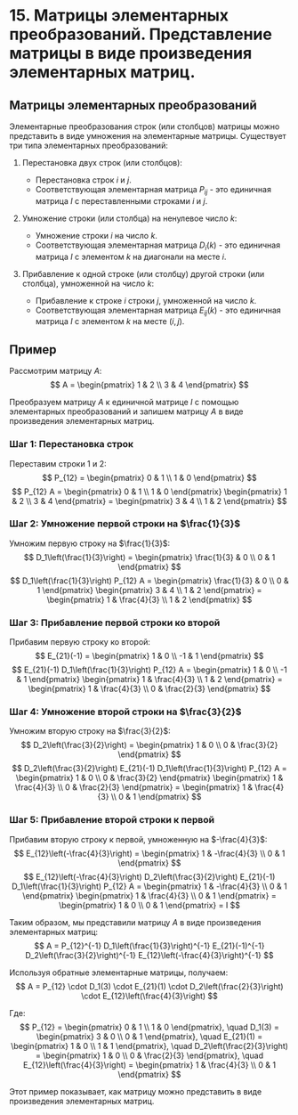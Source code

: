 # 15. Матрицы элементарных преобразований. Представление матрицы в виде произведения элементарных матриц.

## Матрицы элементарных преобразований

Элементарные преобразования строк (или столбцов) матрицы можно представить в виде умножения на элементарные матрицы. Существует три типа элементарных преобразований:

1. Перестановка двух строк (или столбцов):
   - Перестановка строк $i$ и $j$.
   - Соответствующая элементарная матрица $P_{ij}$ - это единичная матрица $I$ с переставленными строками $i$ и $j$.

2. Умножение строки (или столбца) на ненулевое число $k$:
   - Умножение строки $i$ на число $k$.
   - Соответствующая элементарная матрица $D_i(k)$ - это единичная матрица $I$ с элементом $k$ на диагонали на месте $i$.

3. Прибавление к одной строке (или столбцу) другой строки (или столбца), умноженной на число $k$:
   - Прибавление к строке $i$ строки $j$, умноженной на число $k$.
   - Соответствующая элементарная матрица $E_{ij}(k)$ - это единичная матрица $I$ с элементом $k$ на месте $(i, j)$.

## Пример

Рассмотрим матрицу $A$:
$$
A = \begin{pmatrix}
1 & 2 \\
3 & 4
\end{pmatrix}
$$

Преобразуем матрицу $A$ к единичной матрице $I$ с помощью элементарных преобразований и запишем матрицу $A$ в виде произведения элементарных матриц.

### Шаг 1: Перестановка строк

Переставим строки 1 и 2:
$$
P_{12} = \begin{pmatrix}
0 & 1 \\
1 & 0
\end{pmatrix}
$$
$$
P_{12} A = \begin{pmatrix}
0 & 1 \\
1 & 0
\end{pmatrix}
\begin{pmatrix}
1 & 2 \\
3 & 4
\end{pmatrix}
= \begin{pmatrix}
3 & 4 \\
1 & 2
\end{pmatrix}
$$

### Шаг 2: Умножение первой строки на $\frac{1}{3}$

Умножим первую строку на $\frac{1}{3}$:
$$
D_1\left(\frac{1}{3}\right) = \begin{pmatrix}
\frac{1}{3} & 0 \\
0 & 1
\end{pmatrix}
$$
$$
D_1\left(\frac{1}{3}\right) P_{12} A = \begin{pmatrix}
\frac{1}{3} & 0 \\
0 & 1
\end{pmatrix}
\begin{pmatrix}
3 & 4 \\
1 & 2
\end{pmatrix}
= \begin{pmatrix}
1 & \frac{4}{3} \\
1 & 2
\end{pmatrix}
$$

### Шаг 3: Прибавление первой строки ко второй

Прибавим первую строку ко второй:
$$
E_{21}(-1) = \begin{pmatrix}
1 & 0 \\
-1 & 1
\end{pmatrix}
$$
$$
E_{21}(-1) D_1\left(\frac{1}{3}\right) P_{12} A = \begin{pmatrix}
1 & 0 \\
-1 & 1
\end{pmatrix}
\begin{pmatrix}
1 & \frac{4}{3} \\
1 & 2
\end{pmatrix}
= \begin{pmatrix}
1 & \frac{4}{3} \\
0 & \frac{2}{3}
\end{pmatrix}
$$

### Шаг 4: Умножение второй строки на $\frac{3}{2}$

Умножим вторую строку на $\frac{3}{2}$:
$$
D_2\left(\frac{3}{2}\right) = \begin{pmatrix}
1 & 0 \\
0 & \frac{3}{2}
\end{pmatrix}
$$
$$
D_2\left(\frac{3}{2}\right) E_{21}(-1) D_1\left(\frac{1}{3}\right) P_{12} A = \begin{pmatrix}
1 & 0 \\
0 & \frac{3}{2}
\end{pmatrix}
\begin{pmatrix}
1 & \frac{4}{3} \\
0 & \frac{2}{3}
\end{pmatrix}
= \begin{pmatrix}
1 & \frac{4}{3} \\
0 & 1
\end{pmatrix}
$$

### Шаг 5: Прибавление второй строки к первой

Прибавим вторую строку к первой, умноженную на $-\frac{4}{3}$:
$$
E_{12}\left(-\frac{4}{3}\right) = \begin{pmatrix}
1 & -\frac{4}{3} \\
0 & 1
\end{pmatrix}
$$
$$
E_{12}\left(-\frac{4}{3}\right) D_2\left(\frac{3}{2}\right) E_{21}(-1) D_1\left(\frac{1}{3}\right) P_{12} A = \begin{pmatrix}
1 & -\frac{4}{3} \\
0 & 1
\end{pmatrix}
\begin{pmatrix}
1 & \frac{4}{3} \\
0 & 1
\end{pmatrix}
= \begin{pmatrix}
1 & 0 \\
0 & 1
\end{pmatrix} = I
$$

Таким образом, мы представили матрицу $A$ в виде произведения элементарных матриц:
$$
A = P_{12}^{-1} D_1\left(\frac{1}{3}\right)^{-1} E_{21}(-1)^{-1} D_2\left(\frac{3}{2}\right)^{-1} E_{12}\left(-\frac{4}{3}\right)^{-1}
$$

Используя обратные элементарные матрицы, получаем:
$$
A = P_{12} \cdot D_1(3) \cdot E_{21}(1) \cdot D_2\left(\frac{2}{3}\right) \cdot E_{12}\left(\frac{4}{3}\right)
$$

Где:
$$
P_{12} = \begin{pmatrix}
0 & 1 \\
1 & 0
\end{pmatrix}, \quad
D_1(3) = \begin{pmatrix}
3 & 0 \\
0 & 1
\end{pmatrix}, \quad
E_{21}(1) = \begin{pmatrix}
1 & 0 \\
1 & 1
\end{pmatrix}, \quad
D_2\left(\frac{2}{3}\right) = \begin{pmatrix}
1 & 0 \\
0 & \frac{2}{3}
\end{pmatrix}, \quad
E_{12}\left(\frac{4}{3}\right) = \begin{pmatrix}
1 & \frac{4}{3} \\
0 & 1
\end{pmatrix}
$$

Этот пример показывает, как матрицу можно представить в виде произведения элементарных матриц.
